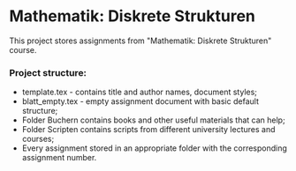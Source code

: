 # Mathematik: Diskrete Strukturen
This project stores assignments from "Mathematik: Diskrete Strukturen" course.

### Project structure:
* template.tex - contains title and author names, document styles;       
* blatt_empty.tex - empty assignment document with basic default structure;              
* Folder Buchern contains books and other useful materials that can help;       
* Folder Scripten contains scripts from different university lectures and courses;        
* Every assignment stored in an appropriate folder with the corresponding assignment number.       
